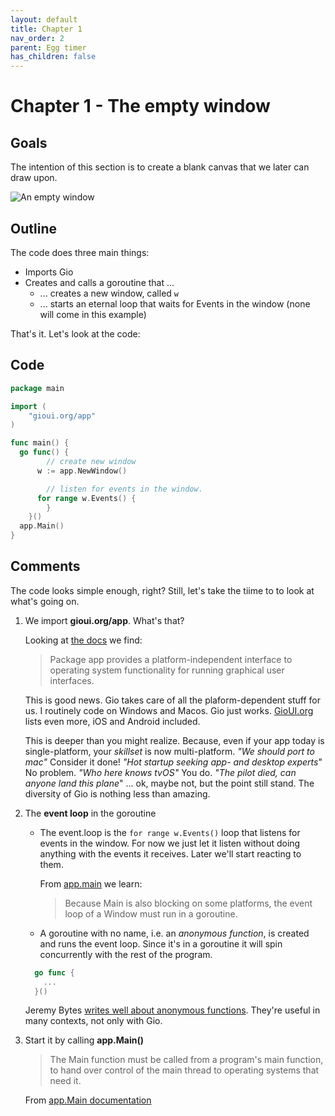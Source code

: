 ```yaml
---
layout: default
title: Chapter 1 
nav_order: 2
parent: Egg timer
has_children: false
---
```


# Chapter 1 - The empty window

## Goals
The intention of this section is to create a blank canvas that we later can draw upon. 

![An empty window](01_empty_window.gif)

## Outline

The code does three main things:
 - Imports Gio
 - Creates and calls a goroutine that ...
   - ... creates a new window, called `w`
   - ... starts an eternal loop that waits for Events in the window (none will come in this example)

That's it. Let's look at the code:

## Code
```go
package main

import (
	"gioui.org/app"
)

func main() {
  go func() {
		// create new window
	  w := app.NewWindow()

		// listen for events in the window.
	  for range w.Events() {
		}
	}()
  app.Main()
}
```

## Comments

The code looks simple enough, right? Still, let's take the tiime to to look at what's going on.

1. We import **gioui.org/app**. What's that?
   
   Looking at [the docs](https://pkg.go.dev/gioui.org/app) we find:
   > Package app provides a platform-independent interface to operating system functionality for running graphical user interfaces.
   
   This is good news. Gio takes care of all the plaform-dependent stuff for us. I routinely code on Windows and Macos. Gio just works. [GioUI.org](gioui.org) lists even more, iOS and Android included. 
   
   This is deeper than you might realize. Because, even if your app today is single-platform, your *skillset* is now multi-platform. 
   *"We should port to mac"* Consider it done! *"Hot startup seeking app- and desktop experts*" No problem. *"Who here knows tvOS"* You do.
   *"The pilot died, can anyone land this plane*" ... ok, maybe not, but the point still stand. The diversity of Gio is nothing less than amazing.
   
2. The **event loop** in the goroutine
   
   - The event.loop is the `for range w.Events()` loop that listens for events in the window. For now we just let it listen without doing anything with the events it receives. Later we'll start reacting to them.
   
     From [app.main](https://pkg.go.dev/gioui.org/app#hdr-Main) we learn:
     > Because Main is also blocking on some platforms, the event loop of a Window must run in a goroutine.

    - A goroutine with no name, i.e. an *anonymous function*, is created and runs the event loop. Since it's in a goroutine it will spin concurrently with the rest of the program.
   ```go
     go func {
       ...
     }()
   ```
  
      Jeremy Bytes [writes well about anonymous functions](https://jeremybytes.blogspot.com/2021/02/go-golang-anonymous-functions-inlining.html). They're useful in many contexts, not only with Gio.

   
   

3. Start it by calling **app.Main()**
   > The Main function must be called from a program's main function, to hand over control of the main thread to operating systems that need it.
  
   From [app.Main documentation](https://pkg.go.dev/gioui.org/app#hdr-Main)
